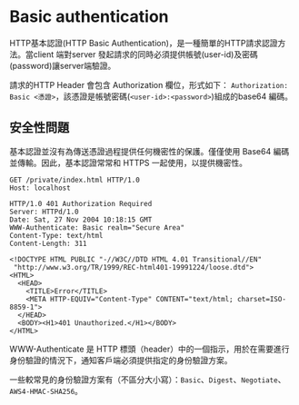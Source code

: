 # Basic authentication
HTTP基本認證(HTTP Basic Authentication)，是一種簡單的HTTP請求認證方法。當client 端對server 發起請求的同時必須提供帳號(user-id)及密碼(password)讓server端驗證。

請求的HTTP Header 會包含 Authorization 欄位，形式如下： `Authorization: Basic <憑證>`，該憑證是帳號密碼(`<user-id>:<password>`)組成的base64 編碼。

## 安全性問題
基本認證並沒有為傳送憑證過程提供任何機密性的保護。僅僅使用 Base64 編碼並傳輸。因此，基本認證常常和 HTTPS 一起使用，以提供機密性。

```html=
GET /private/index.html HTTP/1.0
Host: localhost
```
```html=
HTTP/1.0 401 Authorization Required
Server: HTTPd/1.0
Date: Sat, 27 Nov 2004 10:18:15 GMT
WWW-Authenticate: Basic realm="Secure Area"
Content-Type: text/html
Content-Length: 311

<!DOCTYPE HTML PUBLIC "-//W3C//DTD HTML 4.01 Transitional//EN"
 "http://www.w3.org/TR/1999/REC-html401-19991224/loose.dtd">
<HTML>
  <HEAD>
    <TITLE>Error</TITLE>
    <META HTTP-EQUIV="Content-Type" CONTENT="text/html; charset=ISO-8859-1">
  </HEAD>
  <BODY><H1>401 Unauthorized.</H1></BODY>
</HTML>
```
WWW-Authenticate 是 HTTP 標頭（header）中的一個指示，用於在需要進行身份驗證的情況下，通知客戶端必須提供指定的身份驗證方案。

一些較常見的身份驗證方案有（不區分大小寫）：`Basic`、`Digest`、`Negotiate`、`AWS4-HMAC-SHA256`。
